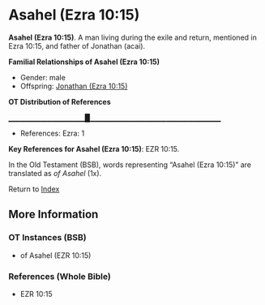 # Asahel (Ezra 10:15)
**Asahel (Ezra 10:15)**. 
A man living during the exile and return, mentioned in Ezra 10:15, and father of Jonathan (acai). 




**Familial Relationships of Asahel (Ezra 10:15)**


* Gender: male
* Offspring: [Jonathan (Ezra 10:15)](Jonathan.10.md)


**OT Distribution of References**

▁▁▁▁▁▁▁▁▁▁▁▁▁▁█▁▁▁▁▁▁▁▁▁▁▁▁▁▁▁▁▁▁▁▁▁▁▁▁
* References: Ezra: 1



**Key References for Asahel (Ezra 10:15)**: 
EZR 10:15. 


In the Old Testament (BSB), words representing “Asahel (Ezra 10:15)” are translated as 
*of Asahel* (1x). 




Return to [Index](00-Index.md)

## More Information

### OT Instances (BSB)

* of Asahel (EZR 10:15)



### References (Whole Bible)

* EZR 10:15



